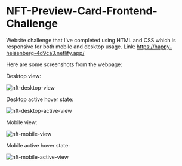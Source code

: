# NFT-Preview-Card-Frontend-Challenge
Website challenge that I've completed using HTML and CSS which is responsive for both mobile and desktop usage. Link: https://happy-heisenberg-4d9ca3.netlify.app/

Here are some screenshots from the webpage:

Desktop view:

![nft-desktop-view](https://user-images.githubusercontent.com/74245258/159181929-e7a3a34e-bb0e-4efb-9472-159aa2e34bf0.png)

Desktop active hover state:

![nft-desktop-active-view](https://user-images.githubusercontent.com/74245258/159183076-3025c12c-5e0a-4e1e-a77b-556ede03f514.png)

Mobile view:

![nft-mobile-view](https://user-images.githubusercontent.com/74245258/159183636-4c724d29-ef0c-40e9-af8f-ad71ff9e7a78.png)

Mobile active hover state:

![nft-mobile-active-view](https://user-images.githubusercontent.com/74245258/159183758-d096040c-0cf9-4942-acb4-a3cb57c39504.png)
